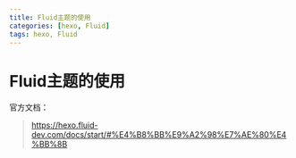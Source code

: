 ```yaml
---
title: Fluid主题的使用
categories: [hexo, Fluid]
tags: hexo, Fluid
---
```


# Fluid主题的使用
官方文档：
> https://hexo.fluid-dev.com/docs/start/#%E4%B8%BB%E9%A2%98%E7%AE%80%E4%BB%8B
